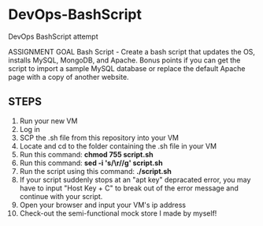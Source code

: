# DevOps-BashScript
DevOps BashScript attempt

ASSIGNMENT GOAL
Bash Script - Create a bash script that updates the OS, installs MySQL, MongoDB, and Apache. Bonus points if you can get the script to import a sample MySQL database or replace the default Apache page with a copy of another website.


STEPS
-----
1) Run your new VM
2) Log in
3) SCP the .sh file from this repository into your VM
4) Locate and cd to the folder containing the .sh file in your VM
5) Run this command: **chmod 755 script.sh**
6) Run this command: **sed -i 's/\r//g' script.sh**
7) Run the script using this command: **./script.sh**
8) If your script suddenly stops at an "apt key" depracated error, you may have to input "Host Key + C" to break out of the error message and continue with your script.
9) Open your browser and input your VM's ip address
10) Check-out the semi-functional mock store I made by myself!
